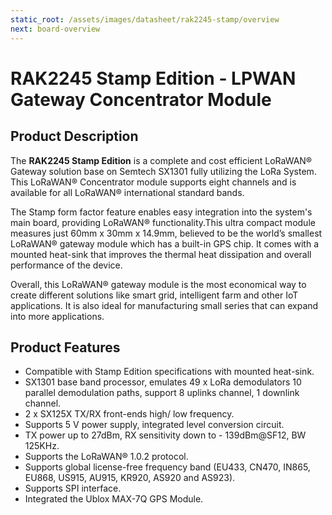 ```yaml
---
static_root: /assets/images/datasheet/rak2245-stamp/overview
next: board-overview
---
```


# RAK2245 Stamp Edition - LPWAN Gateway Concentrator Module

<rk-img
  :src="`${$frontmatter.static_root}/r8b1kuz7nsyovmac80kq.png`"
  width="60%"
  figure-number="1"
  caption="RAK2245 Stamp Edition"
/>

## Product Description

The **RAK2245 Stamp Edition** is a complete and cost efficient LoRaWAN® Gateway solution base on Semtech SX1301 fully utilizing the LoRa System. This LoRaWAN® Concentrator module supports eight channels and is available for all LoRaWAN® international standard bands.

The Stamp form factor feature enables easy integration into the system's main board, providing LoRaWAN® functionality.This ultra compact module measures just 60mm x 30mm x 14.9mm, believed to be the world’s smallest LoRaWAN® gateway module which has a built-in GPS chip. It comes with a mounted heat-sink that improves the thermal heat dissipation and overall performance of the device.

Overall, this LoRaWAN® gateway module is the most economical way to create different solutions like smart grid, intelligent farm and other IoT applications. It is also ideal for manufacturing small series that can expand into more applications.

## Product Features

- Compatible with Stamp Edition specifications with mounted heat-sink.
- SX1301 base band processor, emulates 49 x LoRa demodulators 10 parallel demodulation paths, support 8 uplinks channel, 1 downlink channel.
- 2 x SX125X TX/RX front-ends high/ low frequency.
- Supports 5 V power supply, integrated level conversion circuit.
- TX power up to 27dBm, RX sensitivity down to - 139dBm@SF12, BW 125KHz.
- Supports the LoRaWAN® 1.0.2 protocol.
- Supports global license-free frequency band (EU433, CN470, IN865, EU868, US915, AU915, KR920, AS920 and AS923).
- Supports SPI interface.
- Integrated the Ublox MAX-7Q GPS Module.
